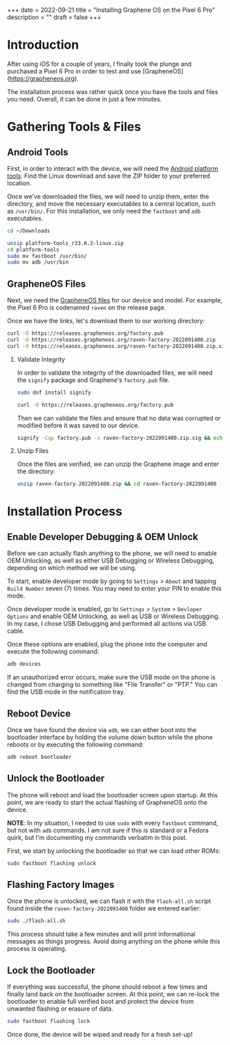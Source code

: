 +++
date = 2022-09-21
title = "Installing Graphene OS on the Pixel 6 Pro"
description = ""
draft = false
+++

# Introduction

After using iOS for a couple of years, I finally took the plunge and purchased a
Pixel 6 Pro in order to test and use [GrapheneOS] (<https://grapheneos.org>).

The installation process was rather quick once you have the tools and files you
need. Overall, it can be done in just a few minutes.

# Gathering Tools & Files

## Android Tools

First, in order to interact with the device, we will need the [Android platform
tools](https://developer.android.com/studio/releases/platform-tools.html). Find
the Linux download and save the ZIP folder to your preferred location.

Once we've downloaded the files, we will need to unzip them, enter the
directory, and move the necessary executables to a central location, such as
`/usr/bin/`. For this installation, we only need the `fastboot` and `adb`
executables.

```sh
cd ~/Downloads
```

```sh
unzip platform-tools_r33.0.3-linux.zip
cd platform-tools
sudo mv fastboot /usr/bin/
sudo mv adb /usr/bin
```

## GrapheneOS Files

Next, we need the [GrapheneOS files](https://grapheneos.org/releases) for our
device and model. For example, the Pixel 6 Pro is codenamed `raven` on the
release page.

Once we have the links, let's download them to our working directory:

```sh
curl -O https://releases.grapheneos.org/factory.pub
curl -0 https://releases.grapheneos.org/raven-factory-2022091400.zip
curl -0 https://releases.grapheneos.org/raven-factory-2022091400.zip.sig
```

1.  Validate Integrity

    In order to validate the integrity of the downloaded files, we will need the
    `signify` package and Graphene's `factory.pub` file.

    ```sh
    sudo dnf install signify
    ```

    ```sh
    curl -O https://releases.grapheneos.org/factory.pub
    ```

    Then we can validate the files and ensure that no data was corrupted or
    modified before it was saved to our device.

    ```sh
    signify -Cqp factory.pub -x raven-factory-2022091400.zip.sig && echo verified
    ```

2.  Unzip Files

    Once the files are verified, we can unzip the Graphene image and enter the
    directory:

    ```sh
    unzip raven-factory-2022091400.zip && cd raven-factory-2022091400
    ```

# Installation Process

## Enable Developer Debugging & OEM Unlock

Before we can actually flash anything to the phone, we will need to enable OEM
Unlocking, as well as either USB Debugging or Wireless Debugging, depending on
which method we will be using.

To start, enable developer mode by going to `Settings` > `About` and tapping
`Build Number` seven (7) times. You may need to enter your PIN to enable this
mode.

Once developer mode is enabled, go to `Settings` > `System` > `Devloper Options`
and enable OEM Unlocking, as well as USB or Wireless Debugging. In my case, I
chose USB Debugging and performed all actions via USB cable.

Once these options are enabled, plug the phone into the computer and execute the
following command:

```sh
adb devices
```

If an unauthorized error occurs, make sure the USB mode on the phone is changed
from charging to something like "File Transfer" or "PTP." You can find the USB
mode in the notification tray.

## Reboot Device

Once we have found the device via `adb`, we can either boot into the bootloader
interface by holding the volume down button while the phone reboots or by
executing the following command:

```sh
adb reboot bootloader
```

## Unlock the Bootloader

The phone will reboot and load the bootloader screen upon startup. At this
point, we are ready to start the actual flashing of GrapheneOS onto the device.

**NOTE**: In my situation, I needed to use `sudo` with every `fastboot` command,
but not with `adb` commands. I am not sure if this is standard or a Fedora
quirk, but I'm documenting my commands verbatim in this post.

First, we start by unlocking the bootloader so that we can load other ROMs:

```sh
sudo fastboot flashing unlock
```

## Flashing Factory Images

Once the phone is unlocked, we can flash it with the `flash-all.sh` script found
inside the `raven-factory-2022091400` folder we entered earlier:

```sh
sudo ./flash-all.sh
```

This process should take a few minutes and will print informational messages as
things progress. Avoid doing anything on the phone while this process is
operating.

## Lock the Bootloader

If everything was successful, the phone should reboot a few times and finally
land back on the bootloader screen. At this point, we can re-lock the bootloader
to enable full verified boot and protect the device from unwanted flashing or
erasure of data.

```sh
sudo fastboot flashing lock
```

Once done, the device will be wiped and ready for a fresh set-up!
